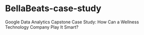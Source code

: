# BellaBeats-case-study
Google Data Analytics Capstone Case Study: How Can a Wellness Technology Company Play It Smart?
